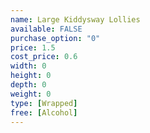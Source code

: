 ```yaml
---
name: Large Kiddysway Lollies
available: FALSE
purchase_option: "0"
price: 1.5
cost_price: 0.6
width: 0
height: 0
depth: 0
weight: 0
type: [Wrapped]
free: [Alcohol]
---
```

